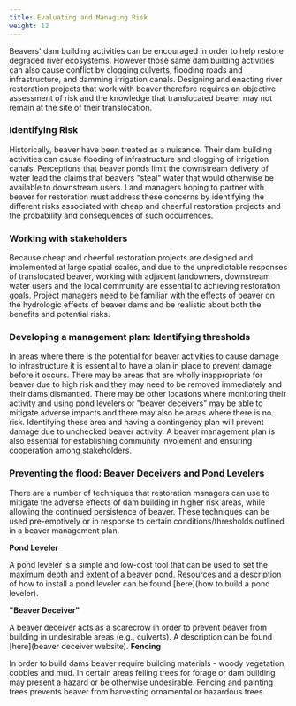 ```yaml
---
title: Evaluating and Managing Risk
weight: 12
---
```


Beavers' dam building activities can be encouraged in order to help restore degraded river ecosystems. However those same dam building activities can also cause conflict by clogging culverts, flooding roads and infrastructure, and damming irrigation canals. Designing and enacting river restoration projects that work with beaver therefore requires an objective assessment of risk and the knowledge that translocated beaver may not remain at the site of their translocation.

### Identifying Risk ###
Historically, beaver have been treated as a nuisance. Their dam building activities can cause flooding of infrastructure and clogging of irrigation canals. Perceptions that beaver ponds limit the downstream delivery of water lead the claims that beavers "steal" water that would otherwise be available to downstream users. Land managers hoping to partner with beaver for restoration must address these concerns by identifying the different risks associated with cheap and cheerful restoration projects and the probability and consequences of such occurrences.

### Working with stakeholders ###
Because cheap and cheerful restoration projects are designed and implemented at large spatial scales, and due to the unpredictable responses of translocated beaver, working with adjacent landowners, downstream water users and the local community are essential to achieving restoration goals. Project managers need to be familiar with the effects of beaver on the hydrologic effects of beaver dams and be realistic about both the benefits and potential risks.

### Developing a management plan: Identifying thresholds ###
In areas where there is the potential for beaver activities to cause damage to infrastructure it is essential to have a plan in place to prevent damage before it occurs. There may be areas that are wholly inappropriate for beaver due to high risk and they may need to be removed immediately and their dams dismantled. There may be other locations where monitoring their activity and using pond levelers or "beaver deceivers" may be able to mitigate adverse impacts and there may also be areas where there is no risk. Identifying these area and having a contingency plan will prevent damage due to unchecked beaver activity. A beaver management plan <!-- examples of Walmart and Hardware Ranch--> is also essential for establishing community involement and ensuring cooperation among stakeholders.

### Preventing the flood: Beaver Deceivers and Pond Levelers ###

There are a number of techniques that restoration managers can use to mitigate the adverse effects of dam building in higher risk areas, while allowing the continued persistence of beaver. These techniques can be used pre-emptively or in response to certain conditions/thresholds outlined in a beaver management plan.

**Pond Leveler**

A pond leveler is a simple and low-cost tool that can be used to set the maximum depth and extent of a beaver pond. Resources and a description of how to install a pond leveler can be found [here](how to build a pond leveler).

**"Beaver Deceiver"**

A beaver deceiver acts as a scarecrow in order to prevent beaver from building in undesirable areas (e.g., culverts). A description can be found [here](beaver deceiver website).
**Fencing**

In order to build dams beaver require building materials - woody vegetation, cobbles and mud. In certain areas felling trees for forage or dam building may present a hazard or be otherwise undesirable. Fencing and painting trees prevents beaver from harvesting ornamental or hazardous trees.
